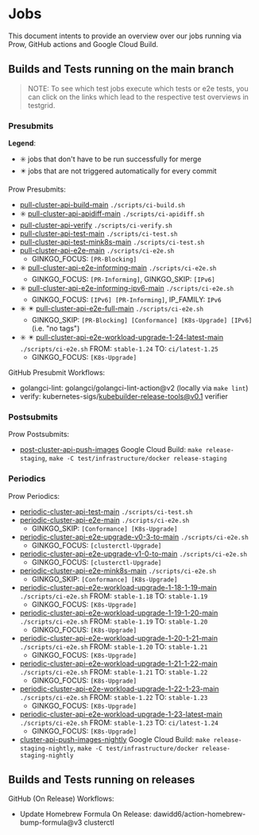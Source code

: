 # Jobs

This document intents to provide an overview over our jobs running via Prow, GitHub actions and Google Cloud Build.

## Builds and Tests running on the main branch

> NOTE: To see which test jobs execute which tests or e2e tests, you can click on the links which lead to the respective test overviews in testgrid.

### Presubmits

**Legend**:
* ✳️️ jobs that don't have to be run successfully for merge
* ✴️ jobs that are not triggered automatically for every commit

Prow Presubmits:
* [pull-cluster-api-build-main] `./scripts/ci-build.sh`
* ✳️️ [pull-cluster-api-apidiff-main] `./scripts/ci-apidiff.sh`
* [pull-cluster-api-verify] `./scripts/ci-verify.sh`
* [pull-cluster-api-test-main] `./scripts/ci-test.sh`
* [pull-cluster-api-test-mink8s-main] `./scripts/ci-test.sh`
* [pull-cluster-api-e2e-main] `./scripts/ci-e2e.sh`
  * GINKGO_FOCUS: `[PR-Blocking]`
* ✳️️ [pull-cluster-api-e2e-informing-main] `./scripts/ci-e2e.sh`
  * GINKGO_FOCUS: `[PR-Informing]`, GINKGO_SKIP: `[IPv6]`
* ✳️️ [pull-cluster-api-e2e-informing-ipv6-main] `./scripts/ci-e2e.sh`
  * GINKGO_FOCUS: `[IPv6] [PR-Informing]`, IP_FAMILY: `IPv6`
* ✳️️ ✴️ [pull-cluster-api-e2e-full-main] `./scripts/ci-e2e.sh`
  * GINKGO_SKIP: `[PR-Blocking] [Conformance] [K8s-Upgrade] [IPv6]` (i.e. "no tags")
* ✳️️ ✴️ [pull-cluster-api-e2e-workload-upgrade-1-24-latest-main] `./scripts/ci-e2e.sh` FROM: `stable-1.24` TO: `ci/latest-1.25`
  * GINKGO_FOCUS: `[K8s-Upgrade]`

GitHub Presubmit Workflows:
* golangci-lint: golangci/golangci-lint-action@v2 (locally via `make lint`)
* verify: kubernetes-sigs/kubebuilder-release-tools@v0.1 verifier

### Postsubmits

Prow Postsubmits:
* [post-cluster-api-push-images] Google Cloud Build: `make release-staging`, `make -C test/infrastructure/docker release-staging`

### Periodics

Prow Periodics:
* [periodic-cluster-api-test-main] `./scripts/ci-test.sh`
* [periodic-cluster-api-e2e-main] `./scripts/ci-e2e.sh`
  * GINKGO_SKIP: `[Conformance] [K8s-Upgrade]`
* [periodic-cluster-api-e2e-upgrade-v0-3-to-main] `./scripts/ci-e2e.sh`
  * GINKGO_FOCUS: `[clusterctl-Upgrade]`
* [periodic-cluster-api-e2e-upgrade-v1-0-to-main] `./scripts/ci-e2e.sh`
  * GINKGO_FOCUS: `[clusterctl-Upgrade]`
* [periodic-cluster-api-e2e-mink8s-main] `./scripts/ci-e2e.sh`
  * GINKGO_SKIP: `[Conformance] [K8s-Upgrade]`
* [periodic-cluster-api-e2e-workload-upgrade-1-18-1-19-main] `./scripts/ci-e2e.sh` FROM: `stable-1.18` TO: `stable-1.19`
  * GINKGO_FOCUS: `[K8s-Upgrade]`
* [periodic-cluster-api-e2e-workload-upgrade-1-19-1-20-main] `./scripts/ci-e2e.sh` FROM: `stable-1.19` TO: `stable-1.20`
  * GINKGO_FOCUS: `[K8s-Upgrade]`
* [periodic-cluster-api-e2e-workload-upgrade-1-20-1-21-main] `./scripts/ci-e2e.sh` FROM: `stable-1.20` TO: `stable-1.21`
  * GINKGO_FOCUS: `[K8s-Upgrade]`
* [periodic-cluster-api-e2e-workload-upgrade-1-21-1-22-main] `./scripts/ci-e2e.sh` FROM: `stable-1.21` TO: `stable-1.22`
  * GINKGO_FOCUS: `[K8s-Upgrade]`
* [periodic-cluster-api-e2e-workload-upgrade-1-22-1-23-main] `./scripts/ci-e2e.sh` FROM: `stable-1.22` TO: `stable-1.23`
  * GINKGO_FOCUS: `[K8s-Upgrade]`
* [periodic-cluster-api-e2e-workload-upgrade-1-23-latest-main] `./scripts/ci-e2e.sh` FROM: `stable-1.23` TO: `ci/latest-1.24`
  * GINKGO_FOCUS: `[K8s-Upgrade]`
* [cluster-api-push-images-nightly] Google Cloud Build: `make release-staging-nightly`, `make -C test/infrastructure/docker release-staging-nightly`

## Builds and Tests running on releases

GitHub (On Release) Workflows:
* Update Homebrew Formula On Release: dawidd6/action-homebrew-bump-formula@v3 clusterctl

<!-- links -->
[pull-cluster-api-build-main]: https://testgrid.k8s.io/sig-cluster-lifecycle-cluster-api#capi-pr-build-main
[pull-cluster-api-apidiff-main]: https://testgrid.k8s.io/sig-cluster-lifecycle-cluster-api#capi-pr-apidiff-main
[pull-cluster-api-verify]: https://testgrid.k8s.io/sig-cluster-lifecycle-cluster-api#capi-pr-verify-main
[pull-cluster-api-test-main]: https://testgrid.k8s.io/sig-cluster-lifecycle-cluster-api#capi-pr-test-main
[pull-cluster-api-test-mink8s-main]: https://testgrid.k8s.io/sig-cluster-lifecycle-cluster-api#capi-pr-test-mink8s-main
[pull-cluster-api-e2e-main]: https://testgrid.k8s.io/sig-cluster-lifecycle-cluster-api#capi-pr-e2e-main
[pull-cluster-api-e2e-informing-main]: https://testgrid.k8s.io/sig-cluster-lifecycle-cluster-api#capi-pr-e2e-informing-main
[pull-cluster-api-e2e-informing-ipv6-main]: https://testgrid.k8s.io/sig-cluster-lifecycle-cluster-api#capi-pr-e2e-informing-ipv6-main
[pull-cluster-api-e2e-full-main]: https://testgrid.k8s.io/sig-cluster-lifecycle-cluster-api#capi-pr-e2e-full-main
[pull-cluster-api-e2e-workload-upgrade-1-24-latest-main]: https://testgrid.k8s.io/sig-cluster-lifecycle-cluster-api#capi-pr-e2e-main-1-24-latest
[periodic-cluster-api-test-main]: https://testgrid.k8s.io/sig-cluster-lifecycle-cluster-api#capi-test-main
[periodic-cluster-api-e2e-main]: https://testgrid.k8s.io/sig-cluster-lifecycle-cluster-api#capi-e2e-main
[periodic-cluster-api-e2e-upgrade-v0-3-to-main]: https://testgrid.k8s.io/sig-cluster-lifecycle-cluster-api#capi-e2e-upgrade-v0-3-to-main
[periodic-cluster-api-e2e-upgrade-v1-0-to-main]: https://testgrid.k8s.io/sig-cluster-lifecycle-cluster-api#capi-e2e-upgrade-v1-0-to-main
[periodic-cluster-api-e2e-mink8s-main]: https://testgrid.k8s.io/sig-cluster-lifecycle-cluster-api#capi-e2e-mink8s-main
[periodic-cluster-api-e2e-workload-upgrade-1-18-1-19-main]: https://testgrid.k8s.io/sig-cluster-lifecycle-cluster-api#capi-e2e-main-1-18-1-19
[periodic-cluster-api-e2e-workload-upgrade-1-19-1-20-main]: https://testgrid.k8s.io/sig-cluster-lifecycle-cluster-api#capi-e2e-main-1-19-1-20
[periodic-cluster-api-e2e-workload-upgrade-1-20-1-21-main]: https://testgrid.k8s.io/sig-cluster-lifecycle-cluster-api#capi-e2e-main-1-20-1-21
[periodic-cluster-api-e2e-workload-upgrade-1-21-1-22-main]: https://testgrid.k8s.io/sig-cluster-lifecycle-cluster-api#capi-e2e-main-1-21-1-22
[periodic-cluster-api-e2e-workload-upgrade-1-22-1-23-main]: https://testgrid.k8s.io/sig-cluster-lifecycle-cluster-api#capi-e2e-main-1-22-1-23
[periodic-cluster-api-e2e-workload-upgrade-1-23-latest-main]: https://testgrid.k8s.io/sig-cluster-lifecycle-cluster-api#capi-e2e-main-1-23-latest
[cluster-api-push-images-nightly]: https://testgrid.k8s.io/sig-cluster-lifecycle-image-pushes#cluster-api-push-images-nightly
[post-cluster-api-push-images]: https://testgrid.k8s.io/sig-cluster-lifecycle-image-pushes#post-cluster-api-push-images
